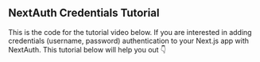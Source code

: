 ## NextAuth Credentials Tutorial

This is the code for the tutorial video below. If you are interested in adding credentials (username, password) authentication to your Next.js app with NextAuth. This tutorial below will help you out 👇
